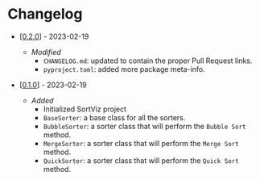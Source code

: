 # Changelog

- [[0.2.0](https://github.com/GeoffBarrett/gebaWeb/pull/1)] - 2023-02-19
  - *Modified*
    - `CHANGELOG.md`: updated to contain the proper Pull Request links.
    - `pyproject.toml`: added more package meta-info.

- [[0.1.0](https://github.com/GeoffBarrett/SortViz/pull/23)] - 2023-02-19
  - *Added*
    - Initialized SortViz project
    - `BaseSorter`: a base class for all the sorters.
    - `BubbleSorter`: a sorter class that will perform the `Bubble Sort` method.
    - `MergeSorter`: a sorter class that will perform the `Merge Sort` method.
    - `QuickSorter`: a sorter class that will perform the `Quick Sort` method.